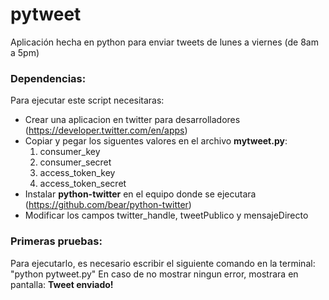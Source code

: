 # pytweet
Aplicación hecha en python para enviar tweets de lunes a viernes (de 8am a 5pm)

### Dependencias:

Para ejecutar este script necesitaras:
- Crear una aplicacion en twitter para desarrolladores (https://developer.twitter.com/en/apps)
- Copiar y pegar los siguentes valores en el archivo **mytweet.py**:
	1. consumer_key
    2. consumer_secret
    3. access_token_key
    4. access_token_secret
- Instalar **python-twitter** en el equipo donde se ejecutara (https://github.com/bear/python-twitter)
- Modificar los campos twitter_handle, tweetPublico y mensajeDirecto

### Primeras pruebas:

Para ejecutarlo, es necesario escribir el siguiente comando en la terminal:
"python pytweet.py"
En caso de no mostrar ningun error, mostrara en pantalla: **Tweet enviado!**
